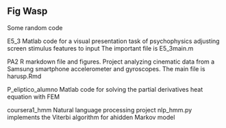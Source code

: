 Fig Wasp
--------

Some random code

E5_3
 Matlab code for a visual presentation task of psychophysics adjusting screen stimulus features to input
 The important file is E5_3main.m

PA2
 R markdown file and figures.
 Project analyzing cinematic data from a Samsung smartphone accelerometer and gyroscopes.
 The main file is harusp.Rmd

P_eliptico_alumno
 Matlab code for solving the partial derivatives heat equation with FEM

coursera1_hmm
 Natural language processing project
 nlp_hmm.py implements the Viterbi algorithm for ahidden Markov model


